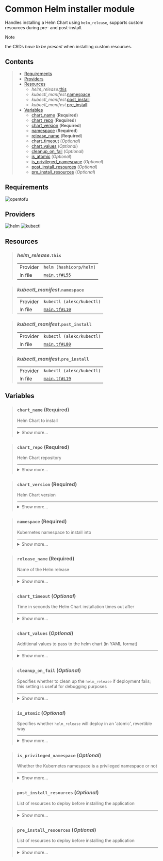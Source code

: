 # Common Helm installer module

Handles installing a Helm Chart using `helm_release`,
supports custom resources during pre- and post-install.

> [!NOTE]
> the CRDs *have to be present* when installing custom resources.

## Contents

<blockquote><!-- contents:start -->

- [Requirements](#requirements)
- [Providers](#providers)
- [Resources](#resources)
  - _helm_release_.[this](#helm_releasethis)
  - _kubectl_manifest_.[namespace](#kubectl_manifestnamespace)
  - _kubectl_manifest_.[post_install](#kubectl_manifestpost_install)
  - _kubectl_manifest_.[pre_install](#kubectl_manifestpre_install)
- [Variables](#variables)
  - [chart_name](#chart_name-required) (**Required**)
  - [chart_repo](#chart_repo-required) (**Required**)
  - [chart_version](#chart_version-required) (**Required**)
  - [namespace](#namespace-required) (**Required**)
  - [release_name](#release_name-required) (**Required**)
  - [chart_timeout](#chart_timeout-optional) (*Optional*)
  - [chart_values](#chart_values-optional) (*Optional*)
  - [cleanup_on_fail](#cleanup_on_fail-optional) (*Optional*)
  - [is_atomic](#is_atomic-optional) (*Optional*)
  - [is_privileged_namespace](#is_privileged_namespace-optional) (*Optional*)
  - [post_install_resources](#post_install_resources-optional) (*Optional*)
  - [pre_install_resources](#pre_install_resources-optional) (*Optional*)
</blockquote><!-- contents:end -->

## Requirements
![opentofu](https://img.shields.io/badge/OpenTofu->=1.10.5-d3287d?logo=opentofu)

## Providers
  
![helm](https://img.shields.io/badge/helm--a7fc51)
![kubectl](https://img.shields.io/badge/kubectl--eb4095)

## Resources
  
<blockquote><!-- resource:"helm_release.this":start -->

### _helm_release_.`this`
      
  <table>
    <tr>
      <td>Provider</td>
      <td><code>helm (hashicorp/helm)</code></td>
    </tr>
    <tr>
      <td>In file</td>
      <td><a href="./main.tf#L55"><code>main.tf#L55</code></a></td>
    </tr>
  </table>
</blockquote><!-- resource:"helm_release.this":end -->
<blockquote><!-- resource:"kubectl_manifest.namespace":start -->

### _kubectl_manifest_.`namespace`
      
  <table>
    <tr>
      <td>Provider</td>
      <td><code>kubectl (alekc/kubectl)</code></td>
    </tr>
    <tr>
      <td>In file</td>
      <td><a href="./main.tf#L10"><code>main.tf#L10</code></a></td>
    </tr>
  </table>
</blockquote><!-- resource:"kubectl_manifest.namespace":end -->
<blockquote><!-- resource:"kubectl_manifest.post_install":start -->

### _kubectl_manifest_.`post_install`
      
  <table>
    <tr>
      <td>Provider</td>
      <td><code>kubectl (alekc/kubectl)</code></td>
    </tr>
    <tr>
      <td>In file</td>
      <td><a href="./main.tf#L80"><code>main.tf#L80</code></a></td>
    </tr>
  </table>
</blockquote><!-- resource:"kubectl_manifest.post_install":end -->
<blockquote><!-- resource:"kubectl_manifest.pre_install":start -->

### _kubectl_manifest_.`pre_install`
      
  <table>
    <tr>
      <td>Provider</td>
      <td><code>kubectl (alekc/kubectl)</code></td>
    </tr>
    <tr>
      <td>In file</td>
      <td><a href="./main.tf#L19"><code>main.tf#L19</code></a></td>
    </tr>
  </table>
</blockquote><!-- resource:"kubectl_manifest.pre_install":end -->

## Variables
  
<blockquote><!-- variable:"chart_name":start -->

### `chart_name` (**Required**)

Helm Chart to install

<details style="border-top-color: inherit; border-top-width: 0.1em; border-top-style: solid; padding-top: 0.5em; padding-bottom: 0.5em;">
  <summary>Show more...</summary>

  **Type**:
  ```hcl
  string
  ```
  In file: <a href="./variables.tf#L1"><code>variables.tf#L1</code></a>

</details>
</blockquote><!-- variable:"chart_name":end -->
<blockquote><!-- variable:"chart_repo":start -->

### `chart_repo` (**Required**)

Helm Chart repository

<details style="border-top-color: inherit; border-top-width: 0.1em; border-top-style: solid; padding-top: 0.5em; padding-bottom: 0.5em;">
  <summary>Show more...</summary>

  **Type**:
  ```hcl
  string
  ```
  In file: <a href="./variables.tf#L6"><code>variables.tf#L6</code></a>

</details>
</blockquote><!-- variable:"chart_repo":end -->
<blockquote><!-- variable:"chart_version":start -->

### `chart_version` (**Required**)

Helm Chart version

<details style="border-top-color: inherit; border-top-width: 0.1em; border-top-style: solid; padding-top: 0.5em; padding-bottom: 0.5em;">
  <summary>Show more...</summary>

  **Type**:
  ```hcl
  string
  ```
  In file: <a href="./variables.tf#L11"><code>variables.tf#L11</code></a>

</details>
</blockquote><!-- variable:"chart_version":end -->
<blockquote><!-- variable:"namespace":start -->

### `namespace` (**Required**)

Kubernetes namespace to install into

<details style="border-top-color: inherit; border-top-width: 0.1em; border-top-style: solid; padding-top: 0.5em; padding-bottom: 0.5em;">
  <summary>Show more...</summary>

  **Type**:
  ```hcl
  string
  ```
  In file: <a href="./variables.tf#L35"><code>variables.tf#L35</code></a>

</details>
</blockquote><!-- variable:"namespace":end -->
<blockquote><!-- variable:"release_name":start -->

### `release_name` (**Required**)

Name of the Helm release

<details style="border-top-color: inherit; border-top-width: 0.1em; border-top-style: solid; padding-top: 0.5em; padding-bottom: 0.5em;">
  <summary>Show more...</summary>

  **Type**:
  ```hcl
  string
  ```
  In file: <a href="./variables.tf#L16"><code>variables.tf#L16</code></a>

</details>
</blockquote><!-- variable:"release_name":end -->
<blockquote><!-- variable:"chart_timeout":start -->

### `chart_timeout` (*Optional*)

Time in seconds the Helm Chart installation times out after

<details style="border-top-color: inherit; border-top-width: 0.1em; border-top-style: solid; padding-top: 0.5em; padding-bottom: 0.5em;">
  <summary>Show more...</summary>

  **Type**:
  ```hcl
  number
  ```
  **Default**:
  ```json
  120
  ```
  In file: <a href="./variables.tf#L28"><code>variables.tf#L28</code></a>

</details>
</blockquote><!-- variable:"chart_timeout":end -->
<blockquote><!-- variable:"chart_values":start -->

### `chart_values` (*Optional*)

Additional values to pass to the helm chart (in YAML format)

<details style="border-top-color: inherit; border-top-width: 0.1em; border-top-style: solid; padding-top: 0.5em; padding-bottom: 0.5em;">
  <summary>Show more...</summary>

  **Type**:
  ```hcl
  string
  ```
  **Default**:
  ```json
  ""
  ```
  In file: <a href="./variables.tf#L22"><code>variables.tf#L22</code></a>

</details>
</blockquote><!-- variable:"chart_values":end -->
<blockquote><!-- variable:"cleanup_on_fail":start -->

### `cleanup_on_fail` (*Optional*)

Specifies whether to clean up the `helm_release` if deployment fails; this setting is useful for debugging purposes

<details style="border-top-color: inherit; border-top-width: 0.1em; border-top-style: solid; padding-top: 0.5em; padding-bottom: 0.5em;">
  <summary>Show more...</summary>

  **Type**:
  ```hcl
  bool
  ```
  **Default**:
  ```json
  true
  ```
  In file: <a href="./variables.tf#L105"><code>variables.tf#L105</code></a>

</details>
</blockquote><!-- variable:"cleanup_on_fail":end -->
<blockquote><!-- variable:"is_atomic":start -->

### `is_atomic` (*Optional*)

Specifies whether `helm_release` will deploy in an 'atomic', revertible way

<details style="border-top-color: inherit; border-top-width: 0.1em; border-top-style: solid; padding-top: 0.5em; padding-bottom: 0.5em;">
  <summary>Show more...</summary>

  **Type**:
  ```hcl
  bool
  ```
  **Default**:
  ```json
  true
  ```
  In file: <a href="./variables.tf#L98"><code>variables.tf#L98</code></a>

</details>
</blockquote><!-- variable:"is_atomic":end -->
<blockquote><!-- variable:"is_privileged_namespace":start -->

### `is_privileged_namespace` (*Optional*)

Whether the Kubernetes namespace is a privileged namespace or not

<details style="border-top-color: inherit; border-top-width: 0.1em; border-top-style: solid; padding-top: 0.5em; padding-bottom: 0.5em;">
  <summary>Show more...</summary>

  **Type**:
  ```hcl
  bool
  ```
  **Default**:
  ```json
  false
  ```
  In file: <a href="./variables.tf#L41"><code>variables.tf#L41</code></a>

</details>
</blockquote><!-- variable:"is_privileged_namespace":end -->
<blockquote><!-- variable:"post_install_resources":start -->

### `post_install_resources` (*Optional*)

List of resources to deploy before installing the application

<details style="border-top-color: inherit; border-top-width: 0.1em; border-top-style: solid; padding-top: 0.5em; padding-bottom: 0.5em;">
  <summary>Show more...</summary>

  **Type**:
  ```hcl
  list(object({
    yaml = string
    wait_for = optional(object({
      fields = optional(list(object({
        key        = string
        value      = string
        value_type = optional(string, "eq")
      })), [])
      conditions = optional(list(object({
        type   = string
        status = string
      })), [])
    }))
  }))
  ```
  **Default**:
  ```json
  []
  ```
  In file: <a href="./variables.tf#L73"><code>variables.tf#L73</code></a>

</details>
</blockquote><!-- variable:"post_install_resources":end -->
<blockquote><!-- variable:"pre_install_resources":start -->

### `pre_install_resources` (*Optional*)

List of resources to deploy before installing the application

<details style="border-top-color: inherit; border-top-width: 0.1em; border-top-style: solid; padding-top: 0.5em; padding-bottom: 0.5em;">
  <summary>Show more...</summary>

  **Type**:
  ```hcl
  list(object({
    yaml = string
    wait_for = optional(object({
      fields = optional(list(object({
        key        = string
        value      = string
        value_type = optional(string, "eq")
      })), [])
      conditions = optional(list(object({
        type   = string
        status = string
      })), [])
    }))
  }))
  ```
  **Default**:
  ```json
  []
  ```
  In file: <a href="./variables.tf#L48"><code>variables.tf#L48</code></a>

</details>
</blockquote><!-- variable:"pre_install_resources":end -->